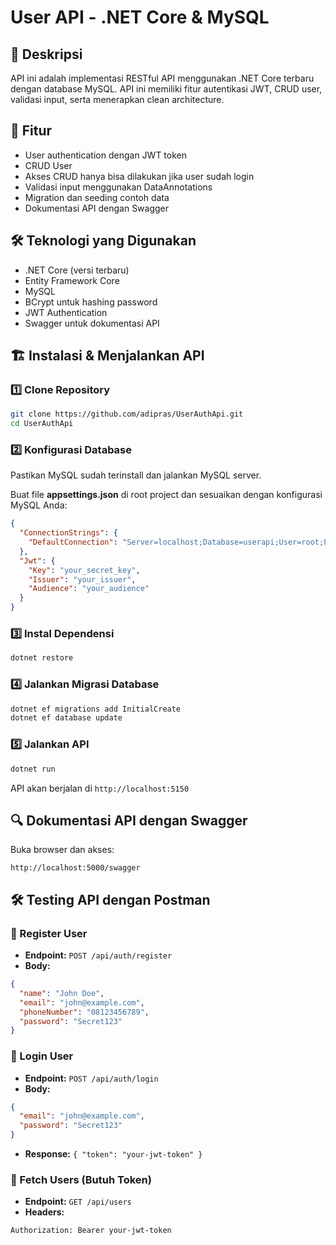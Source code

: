 # User API - .NET Core & MySQL

## 🚀 Deskripsi
API ini adalah implementasi RESTful API menggunakan .NET Core terbaru dengan database MySQL. API ini memiliki fitur autentikasi JWT, CRUD user, validasi input, serta menerapkan clean architecture.

## 📌 Fitur
- User authentication dengan JWT token
- CRUD User
- Akses CRUD hanya bisa dilakukan jika user sudah login
- Validasi input menggunakan DataAnnotations
- Migration dan seeding contoh data
- Dokumentasi API dengan Swagger

## 🛠️ Teknologi yang Digunakan
- .NET Core (versi terbaru)
- Entity Framework Core
- MySQL
- BCrypt untuk hashing password
- JWT Authentication
- Swagger untuk dokumentasi API

## 🏗️ Instalasi & Menjalankan API
### 1️⃣ Clone Repository
```sh
git clone https://github.com/adipras/UserAuthApi.git
cd UserAuthApi
```

### 2️⃣ Konfigurasi Database
Pastikan MySQL sudah terinstall dan jalankan MySQL server.

Buat file **appsettings.json** di root project dan sesuaikan dengan konfigurasi MySQL Anda:
```json
{
  "ConnectionStrings": {
    "DefaultConnection": "Server=localhost;Database=userapi;User=root;Password=yourpassword;"
  },
  "Jwt": {
    "Key": "your_secret_key",
    "Issuer": "your_issuer",
    "Audience": "your_audience"
  }
}
```

### 3️⃣ Instal Dependensi
```sh
dotnet restore
```

### 4️⃣ Jalankan Migrasi Database
```sh
dotnet ef migrations add InitialCreate
dotnet ef database update
```

### 5️⃣ Jalankan API
```sh
dotnet run
```

API akan berjalan di `http://localhost:5150`

## 🔍 Dokumentasi API dengan Swagger
Buka browser dan akses:
```
http://localhost:5000/swagger
```

## 🛠️ Testing API dengan Postman
### 📌 Register User
- **Endpoint:** `POST /api/auth/register`
- **Body:**
```json
{
  "name": "John Doe",
  "email": "john@example.com",
  "phoneNumber": "08123456789",
  "password": "Secret123"
}
```

### 📌 Login User
- **Endpoint:** `POST /api/auth/login`
- **Body:**
```json
{
  "email": "john@example.com",
  "password": "Secret123"
}
```
- **Response:** `{ "token": "your-jwt-token" }`

### 📌 Fetch Users (Butuh Token)
- **Endpoint:** `GET /api/users`
- **Headers:**
```
Authorization: Bearer your-jwt-token
```


